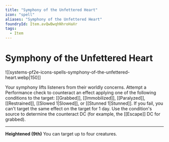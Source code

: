 ```yaml
---
title: "Symphony of the Unfettered Heart"
icon: "spell"
aliases: "Symphony of the Unfettered Heart"
foundryId: Item.avQwBwqhNhroHaXr
tags:
  - Item
---
```


# Symphony of the Unfettered Heart
![[systems-pf2e-icons-spells-symphony-of-the-unfettered-heart.webp|150]]

Your symphony lifts listeners from their worldly concerns. Attempt a Performance check to counteract an effect applying one of the following conditions to the target: [[Grabbed]], [[Immobilized]], [[Paralyzed]], [[Restrained]], [[Slowed 1|Slowed]], or [[Stunned 1|Stunned]]. If you fail, you can't target the same effect on the target for 1 day. Use the condition's source to determine the counteract DC (for example, the [[Escape]] DC for grabbed).

* * *

**Heightened (9th)** You can target up to four creatures.

